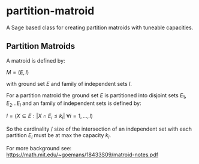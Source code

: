 # partition-matroid
A Sage based class for creating partition matroids with tuneable capacities.

## Partition Matroids

A matroid is defined by:

$M = (E,I)$

with ground set $E$ and family of independent sets $I$. 

For a partition matroid the ground set $E$ is partitioned into disjoint sets $E_1,E_2...E_l$ and an family of independent sets is defined by:

$I = ( X \subseteq E: |X \cap E_i \le k_i|  \ \forall i = 1,...,l )$

So the cardinality / size of the intersection of an independent set with each partition $E_i$ must be at max the capacity $k_i$.

For more background see:
https://math.mit.edu/~goemans/18433S09/matroid-notes.pdf
